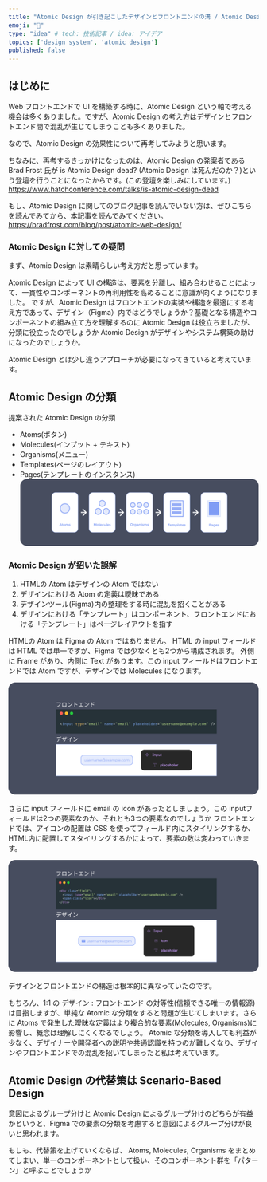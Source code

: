 ```yaml
---
title: "Atomic Design が引き起こしたデザインとフロントエンドの溝 / Atomic Design の効果性について再考する"
emoji: "🎨"
type: "idea" # tech: 技術記事 / idea: アイデア
topics: ['design system', 'atomic design']
published: false
---
```

## はじめに
Web フロントエンドで UI を構築する時に、Atomic Design という軸で考える機会は多くありました。ですが、Atomic Design の考え方はデザインとフロントエンド間で混乱が生じてしまうことも多くありました。

なので、Atomic Design の効果性について再考してみようと思います。

ちなみに、再考するきっかけになったのは、Atomic Design の発案者である Brad Frost 氏が is Atomic Design dead? (Atomic Design は死んだのか？)という登壇を行うことになったからです。(この登壇を楽しみにしています。)
https://www.hatchconference.com/talks/is-atomic-design-dead

もし、Atomic Design に関してのブログ記事を読んでいない方は、ぜひこちらを読んでみてから、本記事を読んでみてください。
https://bradfrost.com/blog/post/atomic-web-design/

### Atomic Design に対しての疑問
まず、Atomic Design は素晴らしい考え方だと思っています。

Atomic Design によって UI の構造は、要素を分離し、組み合わせることによって、一貫性やコンポーネントの再利用性を高めることに意識が向くようになりました。
ですが、Atomic Design はフロントエンドの実装や構造を最適にする考え方であって、デザイン（Figma）内ではどうでしょうか？基礎となる構造やコンポーネントの組み立て方を理解するのに Atomic Design は役立ちましたが、分類に役立ったのでしょうか
Atomic Design がデザインやシステム構築の助けになったのでしょうか。

Atomic Design とは少し違うアプローチが必要になってきていると考えています。

## Atomic Design の分類
提案された Atomic Design の分類
- Atoms(ボタン)
- Molecules(インプット + テキスト)
- Organisms(メニュー)
- Templates(ページのレイアウト)
- Pages(テンプレートのインスタンス)
![](/images/atomic-design-01.png)

### Atomic Design が招いた誤解
1. HTMLの Atom はデザインの Atom ではない 
2. デザインにおける Atom の定義は曖昧である
3. デザインツール(Figma)内の整理をする時に混乱を招くことがある 
4. デザインにおける「テンプレート」はコンポーネント、フロントエンドにおける「テンプレート」はページレイアウトを指す

HTMLの Atom は Figma の Atom ではありません。
HTML の input フィールドは HTML では単一ですが、Figma では少なくとも2つから構成されます。
外側に Frame があり、内側に Text があります。この input フィールドはフロントエンドでは Atom ですが、デザインでは Molecules になります。 

![](/images/atomic-design-02.png)

さらに input フィールドに email の icon があったとしましょう。この inputフィールドは2つの要素なのか、それとも3つの要素なのでしょうか
フロントエンドでは、アイコンの配置は CSS を使ってフィールド内にスタイリングするか、HTML内に配置してスタイリングするかによって、要素の数は変わっていきます。

![](/images/atomic-design-03.png)

デザインとフロントエンドの構造は根本的に異なっていたのです。

もちろん、1:1 の デザイン : フロントエンド の対等性(信頼できる唯一の情報源)は目指しますが、単純な Atomic な分類をすると問題が生じてしまいます。さらに Atoms で発生した曖昧な定義はより複合的な要素(Molecules, Organisms)に影響し、概念は理解しにくくなるでしょう。
Atomic な分類を導入しても利益が少なく、デザイナーや開発者への説明や共通認識を持つのが難しくなり、デザインやフロントエンドでの混乱を招いてしまったと私は考えています。

## Atomic Design の代替策は Scenario-Based Design
意図によるグループ分けと Atomic Design によるグループ分けのどちらが有益かというと、Figma での要素の分類を考慮すると意図によるグループ分けが良いと思われます。

もしも、代替策を上げていくならば、
Atoms, Molecules, Organisms をまとめてしまい、単一のコンポーネントとして扱い、そのコンポーネント群を「パターン」と呼ぶことでしょうか
